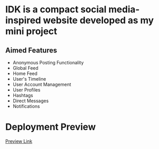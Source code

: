 # IDK is a compact social media-inspired website developed as my mini project

## Aimed Features
- Anonymous Posting Functionality
- Global Feed
- Home Feed
- User's Timeline
- User Account Management
- User Profiles
- Hashtags
- Direct Messages
- Notifications

# Deployment Preview
[Preview Link](https://idk-socmed.netlify.app)